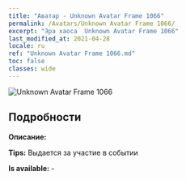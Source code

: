 ```yaml
---
title: "Аватар - Unknown Avatar Frame 1066"
permalink: /Avatars/Unknown Avatar Frame 1066/
excerpt: "Эра хаоса  Unknown Avatar Frame 1066"
last_modified_at: 2021-04-28
locale: ru
ref: "Unknown Avatar Frame 1066.md"
toc: false
classes: wide
---
```

 ![Unknown Avatar Frame 1066](/images/a/avatarFrame_66.png)

## Подробности

 **Описание:**  

 **Tips:** Выдается за участие в событии 

 **Is available:**  - 

